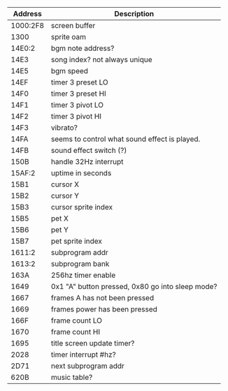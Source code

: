 
Address     | Description
------------|-------------
1000:2F8    | screen buffer
1300        | sprite oam
14E0:2      | bgm note address?
14E3        | song index? not always unique
14E5        | bgm speed
14EF        | timer 3 preset LO
14F0        | timer 3 preset HI
14F1        | timer 3 pivot LO
14F2        | timer 3 pivot HI
14F3        | vibrato?
14FA        | seems to control what sound effect is played.
14FB        | sound effect switch (?)
150B        | handle 32Hz interrupt 
15AF:2      | uptime in seconds
15B1        | cursor X
15B2        | cursor Y
15B3        | cursor sprite index
15B5        | pet X
15B6        | pet Y
15B7        | pet sprite index
1611:2      | subprogram addr
1613:2      | subprogram bank
163A        | 256hz timer enable
1649        | 0x1 "A" button pressed, 0x80 go into sleep mode?
1667        | frames A has not been pressed
1669        | frames power has been pressed
166F        | frame count LO
1670        | frame count HI
1695        | title screen update timer?
2028        | timer interrupt #hz?
2D71        | next subprogram addr
620B        | music table?
